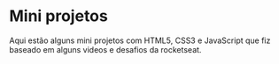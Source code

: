 ﻿# Mini projetos
Aqui estão alguns mini projetos com HTML5, CSS3 e JavaScript que fiz baseado em alguns videos e desafios da rocketseat.
